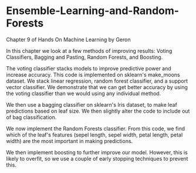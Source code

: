 # Ensemble-Learning-and-Random-Forests
Chapter 9 of Hands On Machine Learning by Geron

In this chapter we look at a few methods of improving results: Voting Classifiers, Bagging and Pasting, Random Forests, and Boosting.

The voting classifier stacks models to improve predictive power and increase accuracy. This code is implemented on sklearn's make_moons dataset. We stack linear regression, random forest classifier, and a support vector classifier. We demonstrate that we can get better accuracy by using the voting classifier than we would using any individual method.

We then use a bagging classifier on sklearn's Iris dataset, to make leaf predictions based on leaf size. We then slightly alter the code to include out of bag classification.

We now implement the Random Forests classifier. From this code, we find which of the leaf's features (sepel length, sepel width, petal length, petal width) are the most important in making predictions.

We then implement boosting to further improve our model. However, this is likely to overfit, so we use a couple of early stopping techniques to prevent this.

